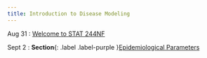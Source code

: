 ```yaml
---
title: Introduction to Disease Modeling
---
```


Aug 31
: [Welcome to STAT 244NF](#)
<!--  : [1.1](#) This is the assigned reading. -->

Sept 2
: **Section**{: .label .label-purple }[Epidemiological Parameters](#)
<!--  : [Solution](#) -->

<!--Sep 30
: [Variables & Objects](#)
  : [1.2](#), [2.1](#)

Oct 1
: **Lab**{: .label .label-purple } [Intro to Java](#)

Oct 2
: [Tracing, IntLists, & Recursion](#)
  : [2.1](#)
: **HW 1 due**{: .label .label-red }-->
